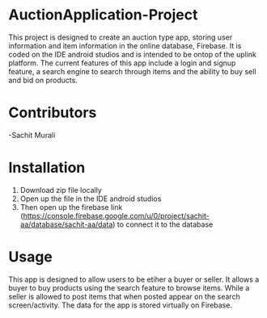 # AuctionApplication-Project

This project is designed to create an auction type app, storing user information and item information in the online database, 
Firebase. It is coded on the IDE android studios and is intended to be ontop of the uplink platform. The current features of 
this app include a login and signup feature, a search engine to search through items and the ability to buy sell and bid on 
products.

# Contributors

-Sachit Murali


# Installation 

1. Download zip file locally 
2. Open up the file in the IDE android studios
3. Then open up the firebase link (https://console.firebase.google.com/u/0/project/sachit-aa/database/sachit-aa/data) to connect it to the database

# Usage

This app is designed to allow users to be etiher a buyer or seller. It allows a buyer to buy products using the search feature to browse items. While a seller is allowed to post items that when posted appear on the search screen/activity. The data for the app is stored virtually on Firebase.
